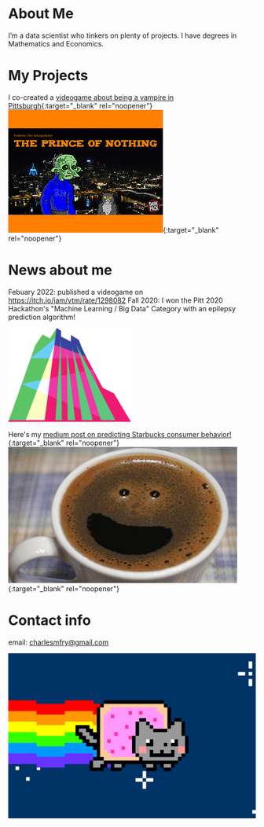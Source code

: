 # About Me
I’m a data scientist who tinkers on plenty of projects. I have degrees in Mathematics and Economics. 

# My Projects
I co-created a [videogame about being a vampire in Pittsburgh](https://itch.io/jam/vtm/rate/1298082){:target="_blank" rel="noopener"}
[![Prince of Nothing](./img/pon.png)](https://itch.io/jam/vtm/rate/1298082){:target="_blank" rel="noopener"}

# News about me
Febuary 2022: published a videogame on https://itch.io/jam/vtm/rate/1298082
Fall 2020: I won the Pitt 2020 Hackathon's "Machine Learning / Big Data" Category with an epilepsy prediction algorithm!

<img src='./img/pittchallenge.svg' width=250/>

Here's my [medium post on predicting Starbucks consumer behavior!](https://medium.com/@AmishWarlord/predicting-starbucks-customer-behavior-119fc3a43480){:target="_blank" rel="noopener"}
[![Predicting Starbucks Consumer Behavior](/img/happycoffee.png)](https://medium.com/@AmishWarlord/predicting-starbucks-customer-behavior-119fc3a43480){:target="_blank" rel="noopener"}

# Contact info
email: charlesmfry@gmail.com

<img src='./img/nyan.gif/'/>
